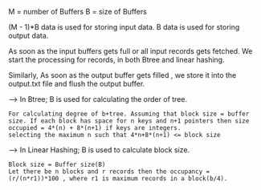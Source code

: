 M = number of Buffers
B = size of Buffers

(M - 1)*B data is used for storing input data.
B data is used for storing output data.

As soon as the input buffers gets full or all input records gets fetched. We start the processing for records, in both Btree and linear hashing.

Similarly, As soon as the output buffer gets filled , we store it into the output.txt file and flush the output buffer.


--> In Btree; B is used for calculating the order of tree.
	
	For calculating degree of b+tree. Assuming that block size = buffer size. If each block has space for n keys and n+1 pointers then size occupied = 4*(n) + 8*(n+1) if keys are integers.
    selecting the maximum n such that 4*n+8*(n+1) <= block size

--> In Linear Hashing; B is used to calculate block size.

	Block size = Buffer size(B)
	Let there be n blocks and r records then the occupancy = (r/(n*r1))*100 , where r1 is maximum records in a block(b/4).    